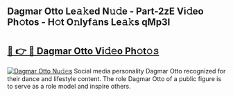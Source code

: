## Dagmar Otto Le𝚊𝚔ed N𝚞𝚍e - Part-2zE Vi𝚍eo Ph𝚘tos - H𝚘t O𝚗lyf𝚊ns Le𝚊𝚔s qMp3I

# <h2><a href="http://hf2smgm.feru.top/?c=Dagmar+Otto">🔗 👉 🔴 Dagmar Otto Vi𝚍𝚎o Ph𝚘t𝚘𝚜</a></h2>

[![Dagmar Otto Nu𝚍𝚎s](https://i.imgur.com/0TWrTi3.gif)](http://hf2smgm.feru.top/?c=Dagmar+Otto)
Social media personality Dagmar Otto recognized for their dance and lifestyle content. The role Dagmar Otto of a public figure is to serve as a role model and inspire others. 
